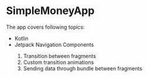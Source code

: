 <h1>SimpleMoneyApp</h1>
<p>The app covers following topics:</p>
<ul>
	<li>Kotlin</li>
	<li>Jetpack Navigation Components</li>
		<ol>
			<li>Transition between fragments</li>
			<li>Custom transition animations</li>
			<li>Sending data through bundle between fragments</li>
		</ol>
</ul>
<br>
<p></p>
